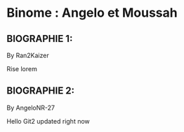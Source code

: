 # Binome : Angelo et  Moussah

## BIOGRAPHIE 1:
By Ran2Kaizer 

Rise lorem 

## BIOGRAPHIE 2:

By AngeloNR-27

Hello Git2 updated right now
